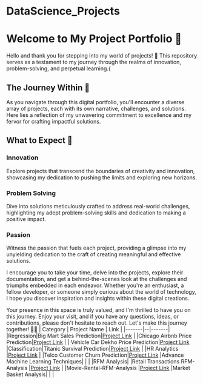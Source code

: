 # DataScience_Projects

# Welcome to My Project Portfolio 🚀

Hello and thank you for stepping into my world of projects! 🌟 This repository serves as a testament to my journey through the realms of innovation, problem-solving, and perpetual learning.{

## The Journey Within 🌌

As you navigate through this digital portfolio, you'll encounter a diverse array of projects, each with its own narrative, challenges, and solutions. Here lies a reflection of my unwavering commitment to excellence and my fervor for crafting impactful solutions.

## What to Expect 🚀

### Innovation
Explore projects that transcend the boundaries of creativity and innovation, showcasing my dedication to pushing the limits and exploring new horizons.

### Problem Solving
Dive into solutions meticulously crafted to address real-world challenges, highlighting my adept problem-solving skills and dedication to making a positive impact.

### Passion
Witness the passion that fuels each project, providing a glimpse into my unyielding dedication to the craft of creating meaningful and effective solutions.

I encourage you to take your time, delve into the projects, explore their documentation, and get a behind-the-scenes look at the challenges and triumphs embedded in each endeavor. Whether you're an enthusiast, a fellow developer, or someone simply curious about the world of technology, I hope you discover inspiration and insights within these digital creations.

Your presence in this space is truly valued, and I'm thrilled to have you on this journey. Enjoy your visit, and if you have any questions, ideas, or contributions, please don't hesitate to reach out. Let's make this journey together! 🚀✨
| Category | Project Name | Link |
|-------|--|-------|
|Regression|Big Mart Sales Prediction|[Project Link](https://github.com/ShravaniRajanelli/Big-Mart-sales-Data-Set)
| |Chicago Airbnb Price Prediction|[Project Link](https://github.com/ShravaniRajanelli/Project-Chicago-Airbnb)
| | Vehicle Car Dekho Price Prediction|[Project Link](https://github.com/ShravaniRajanelli/Vehicle-Car-Dekho)
|Classification|Titanic Survival Prediction|[Project Link](https://github.com/ShravaniRajanelli/Project-on-Titanic-Survival-Prediction)
| |HR Analytics |[Project Link](https://github.com/ShravaniRajanelli/HR-Analytics-Challenge)
| |Telco Customer Churn Prediction|[Project Link](https://github.com/ShravaniRajanelli/Telco-Customer-Churn)
|Advance Machine Learning Techniques| | |
|RFM Analysis| |Retail Transactions RFM-Analysis |[Project Link](https://github.com/ShravaniRajanelli/Retail-Transactions-RFM-Analysis)
| |Movie-Rental-RFM-Analysis |[Project Link](https://github.com/ShravaniRajanelli/Movie-Rental-RFM-Analysis)
|Market Basket Analysis| | |
